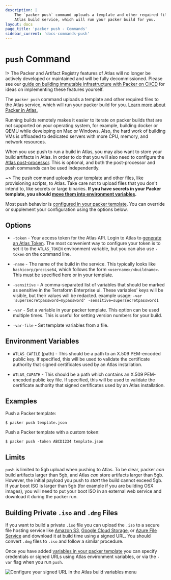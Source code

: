 ```yaml
---
description: |
    The `packer push` command uploads a template and other required files to the
    Atlas build service, which will run your packer build for you.
layout: docs
page_title: 'packer push - Commands'
sidebar_current: 'docs-commands-push'
---
```


# `push` Command

!&gt; The Packer and Artifact Registry features of Atlas will no longer be
actively developed or maintained and will be fully decommissioned.
Please see our [guide on building immutable infrastructure with
Packer on CI/CD](/guides/packer-on-cicd/) for ideas on implementing these
features yourself.

The `packer push` command uploads a template and other required files to the
Atlas service, which will run your packer build for you. [Learn more about
Packer in Atlas.](https://atlas.hashicorp.com/help/packer/features)

Running builds remotely makes it easier to iterate on packer builds that are not
supported on your operating system, for example, building docker or QEMU while
developing on Mac or Windows. Also, the hard work of building VMs is offloaded
to dedicated servers with more CPU, memory, and network resources.

When you use push to run a build in Atlas, you may also want to store your build
artifacts in Atlas. In order to do that you will also need to configure the
[Atlas post-processor](/docs/post-processors/atlas.html). This is optional, and
both the post-processor and push commands can be used independently.

~&gt; The push command uploads your template and other files, like provisioning
scripts, to Atlas. Take care not to upload files that you don't intend to, like
secrets or large binaries. **If you have secrets in your Packer template, you
should [move them into environment
variables](https://www.packer.io/docs/templates/user-variables.html).**

Most push behavior is [configured in your packer
template](/docs/templates/push.html). You can override or supplement your
configuration using the options below.

## Options

-   `-token` - Your access token for the Atlas API. Login to Atlas to [generate an
    Atlas Token](https://atlas.hashicorp.com/settings/tokens). The most convenient
    way to configure your token is to set it to the `ATLAS_TOKEN` environment
    variable, but you can also use `-token` on the command line.

-   `-name` - The name of the build in the service. This typically looks like
    `hashicorp/precise64`, which follows the form `<username>/<buildname>`. This
    must be specified here or in your template.

-   `-sensitive` - A comma-separated list of variables that should be marked as
    sensitive in the Terraform Enterprise ui. These variables' keys will be
    visible, but their values will be redacted. example usage:
    `-var 'supersecretpassword=mypassword' -sensitive=supersecretpassword1`

-   `-var` - Set a variable in your packer template. This option can be used
    multiple times. This is useful for setting version numbers for your build.

-   `-var-file` - Set template variables from a file.

## Environment Variables

-   `ATLAS_CAFILE` (path) - This should be a path to an X.509 PEM-encoded public
    key. If specified, this will be used to validate the certificate authority
    that signed certificates used by an Atlas installation.

-   `ATLAS_CAPATH` - This should be a path which contains an X.509 PEM-encoded
    public key file. If specified, this will be used to validate the certificate
    authority that signed certificates used by an Atlas installation.

## Examples

Push a Packer template:

``` shell
$ packer push template.json
```

Push a Packer template with a custom token:

``` shell
$ packer push -token ABCD1234 template.json
```

## Limits

`push` is limited to 5gb upload when pushing to Atlas. To be clear, packer *can*
build artifacts larger than 5gb, and Atlas *can* store artifacts larger than
5gb. However, the initial payload you push to *start* the build cannot exceed
5gb. If your boot ISO is larger than 5gb (for example if you are building OSX
images), you will need to put your boot ISO in an external web service and
download it during the packer run.

## Building Private `.iso` and `.dmg` Files

If you want to build a private `.iso` file you can upload the `.iso` to a secure
file hosting service like [Amazon
S3](https://docs.aws.amazon.com/AmazonS3/latest/dev/ShareObjectPreSignedURL.html),
[Google Cloud
Storage](https://cloud.google.com/storage/docs/gsutil/commands/signurl), or
[Azure File
Service](https://msdn.microsoft.com/en-us/library/azure/dn194274.aspx) and
download it at build time using a signed URL. You should convert `.dmg` files to
`.iso` and follow a similar procedure.

Once you have added [variables in your packer
template](/docs/templates/user-variables.html) you can specify credentials or
signed URLs using Atlas environment variables, or via the `-var` flag when you
run `push`.

![Configure your signed URL in the Atlas build variables
menu](/assets/images/packer-signed-urls.png)
